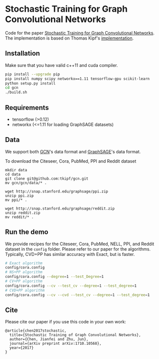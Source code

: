 # Stochastic Training for Graph Convolutional Networks

Code for the paper [Stochastic Training for Graph Convolutional Networks](https://arxiv.org/abs/1710.10568). The implementation is based on Thomas Kipf's [implementation](https://github.com/tkipf/gcn).

## Installation
Make sure that you have valid c++11 and cuda compiler.

```bash
pip install --upgrade pip
pip install numpy scipy networkx==1.11 tensorflow-gpu scikit-learn
python setup.py install
cd gcn
./build.sh
```

## Requirements
* tensorflow (>0.12)
* networkx (<=1.11 for loading GraphSAGE datasets)

## Data

We support both [GCN](https://github.com/tkipf/gcn)'s data format and [GraphSAGE](https://github.com/williamleif/GraphSAGE)'s data format.

To download the Citeseer, Cora, PubMed, PPI and Reddit dataset

    mkdir data
    cd data
    git clone git@github.com:tkipf/gcn.git
    mv gcn/gcn/data/* .

    wget http://snap.stanford.edu/graphsage/ppi.zip
    unzip ppi.zip
    mv ppi/* .

    wget http://snap.stanford.edu/graphsage/reddit.zip
    unzip reddit.zip
    mv reddit/* .


## Run the demo

We provide recipes for the Citeseer, Cora, PubMed, NELL, PPI, and Reddit dataset in the `config` folder. Please refer to our paper for the algorithms. Typically, CVD+PP has similar accuracy with Exact, but is faster.

```bash
# Exact algorithm
config/cora.config
# NS+PP algorithm
config/cora.config --degree=1 --test_Degree=1
# CV+PP algorithm
config/cora.config --cv --test_cv --degree=1 --test_degree=1 
# CVD+PP algorithm
config/cora.config --cv --cvd --test_cv --degree=1 --test_degree=1
```

## Cite

Please cite our paper if you use this code in your own work:

```
@article{chen2017stochastic,
  title={Stochastic Training of Graph Convolutional Networks},
  author={Chen, Jianfei and Zhu, Jun},
  journal={arXiv preprint arXiv:1710.10568},
  year={2017}
}
```
